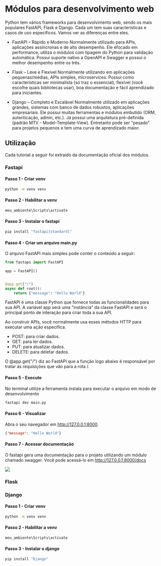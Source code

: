 # Módulos para desenvolvimento web


Python tem vários frameworks para desenvolvimento web, sendo os mais populares FastAPI, Flask e Django. Cada um tem suas características e casos de uso específicos. Vamos ver as diferenças entre eles.

- FastAPI – Rápido e Moderno
Normalmente utilizado para APIs, aplicações assíncronas e de alto desempenho. Ele éfocado em performance, utiliza o módulos com tipagem do Python para validação automática. Possui suporte nativo a OpenAPI e Swagger e possui o melhor desempenho entre os três.

- Flask – Leve e Flexível
Normalmente utilizando em aplicações pequenas/médias, APIs simples, microservices. Possui como características ser minimalista (só traz o essencial), flexível (você escolhe quais bibliotecas usar), boa documentação e fácil aprendizado para iniciantes.

- Django – Completo e Escalável
Normalmente utilizado em aplicações grandes, sistemas com banco de dados robustos, aplicações empresariais. Ele possui muitas ferramentas e módulos embutido (ORM, autenticação, admin, etc.). Já possui uma arquitetura pré-definida (padrão MTV - Model-Template-View). Entretanto pode ser "pesado" para projetos pequenos e tem uma curva de aprendizado maior.



## Utilização

Cada tutorial a seguir foi extraído da documentação oficial dos módulos.




### Fastapi

#### Passo 1 - Criar venv

```sh
python -m venv venv
```

#### Passo 2 - Habilitar a venv
```sh
meu_ambiente\Scripts\activate

```
#### Passo 3 - Instalar o fastapi
```sh
pip install "fastapi[standard]"
```

#### Passo 4 - Criar um arquivo main.py


O arquivo FastAPI mais simples pode conter o conteúdo a seguir:


```py
from fastapi import FastAPI

app = FastAPI()


@app.get("/")
async def root():
    return {"message": "Hello World"}
```

FastAPI é uma classe Python que fornece todas as funcionalidades para sua API. A variável app será uma "instância" da classe FastAPI e  será o principal ponto de interação para criar toda a sua API.


Ao construir APIs, você normalmente usa esses métodos HTTP para executar uma ação específica.

- POST: para criar dados.
- GET: para ler dados.
- PUT: para atualizar dados.
- DELETE: para deletar dados.

O @app.get("/") diz ao FastAPI que a função logo abaixo é responsável por tratar as requisições que vão para a rota /.

#### Passo 5 - Execute 

No terminal utilize a ferramenta instala para executar o arquivo em modo de desenvolvimento

```sh
fastapi dev main.py
```

#### Passo 6 - Visualizar

Abra o seu navegador em http://127.0.0.1:8000.

```json
{"message": "Hello World"}
```

#### Passo 7 - Acessar documentação

O fastapi gera uma documentação para o projeto utilizando um módulo chamado swagger. Você pode acessá-lo 
 em http://127.0.0.1:8000/docs

![](https://fastapi.tiangolo.com/img/index/index-01-swagger-ui-simple.png)

### Flask

### Django

#### Passo 1 - Criar venv

```sh
python -m venv venv
```

#### Passo 2 - Habilitar a venv
```sh
meu_ambiente\Scripts\activate

```
#### Passo 3 - Instalar o django
```sh
pip install "Django"
```
